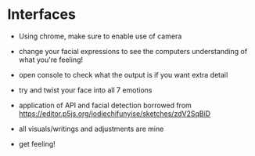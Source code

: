 # Interfaces

- Using chrome, make sure to enable use of camera
- change your facial expressions to see the computers understanding of what you're feeling!
- open console to check what the output is if you want extra detail
- try and twist your face into all 7 emotions

- application of API and facial detection borrowed from https://editor.p5js.org/jodiechifunyise/sketches/zdV2SqBiD
- all visuals/writings and adjustments are mine

- get feeling!
